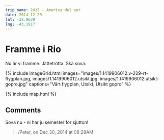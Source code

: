 ```yaml
---
trip_name: 2015 - America del sur
date: 2014-12-29
lat: -22.9639
lng: -43.1917
---
```


# Framme i Rio

Nu är vi framme.
Jättetrötta.
Ska sova.

{% include imageGrid.html
  images="images/1.1419906012.v-229-rt-flygplan.jpg, images/1.1419906012.utsikt.jpg, images/1.1419906012.utsikt-gopro.jpg"
  captions="Vårt flygplan, Utsikt, Utsikt gopro"
%}

{% include map.html %}

## Comments

Sova nu - ni har ju semester för sjutton!
> /Peter, on Dec 30, 2014 at 08:28AM
